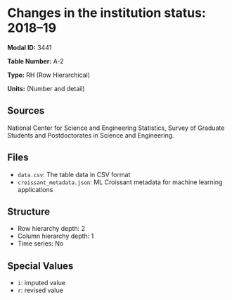 # Changes in the institution status:  2018&#8211;19

**Modal ID:** 3441

**Table Number:** A-2

**Type:** RH (Row Hierarchical)

**Units:** (Number and detail)

## Sources

National Center for Science and Engineering Statistics, Survey of Graduate Students and Postdoctorates in Science and Engineering.

## Files

- `data.csv`: The table data in CSV format
- `croissant_metadata.json`: ML Croissant metadata for machine learning applications

## Structure

- Row hierarchy depth: 2
- Column hierarchy depth: 1
- Time series: No

## Special Values

- `i`: imputed value
- `r`: revised value
